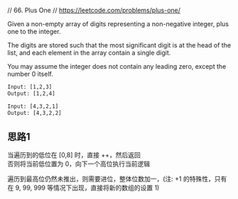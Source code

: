 // 66. Plus One
// https://leetcode.com/problems/plus-one/

Given a non-empty array of digits representing a non-negative integer, plus one to the integer.

The digits are stored such that the most significant digit is at the head of the list, and each element in the array contain a single digit.

You may assume the integer does not contain any leading zero, except the number 0 itself.

```html
Input: [1,2,3]
Output: [1,2,4]

Input: [4,3,2,1]
Output: [4,3,2,2]
```
 
 ## 思路1
 当遍历到的低位在 [0,8] 时，直接 ++，然后返回  
 否则将当前低位置为 0，向下一个高位执行当前逻辑  
 
 遍历到最高位仍然未推出，则需要进位，整体位数加一，(注: +1 的特殊性，只有在 9, 99, 999 等情况下出现，直接将新的数组的设置 1)
 